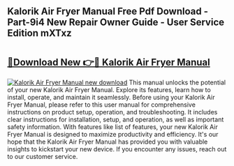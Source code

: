 ## Kalorik Air Fryer Manual Free Pdf Download - Part-9i4 New Repair Owner Guide - User Service Edition mXTxz

# <h2><a href="http://bc16619.oget.top/?id=Kalorik+Air+Fryer+Manual">🔗Download New 👉🔴 Kalorik Air Fryer Manual</a></h2>

[![Kalorik Air Fryer Manual new download](https://i.imgur.com/5g1atiW.png)](http://bc16619.oget.top/?id=Kalorik+Air+Fryer+Manual)
This manual unlocks the potential of your new Kalorik Air Fryer Manual. Explore its features, learn how to install, operate, and maintain it seamlessly. Before using your Kalorik Air Fryer Manual, please refer to this user manual for comprehensive instructions on product setup, operation, and troubleshooting. It includes clear instructions for installation, setup, and operation, as well as important safety information. With features like list of features, your new Kalorik Air Fryer Manual is designed to maximize productivity and efficiency. It's our hope that the Kalorik Air Fryer Manual has provided you with valuable insights to kickstart your new device. If you encounter any issues, reach out to our customer service.

